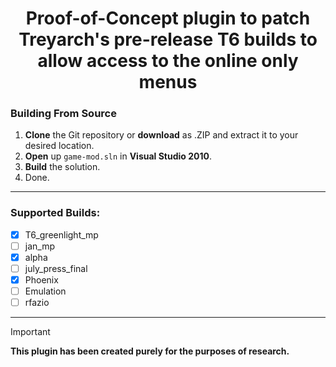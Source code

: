 <div align="center">

# Proof-of-Concept plugin to patch Treyarch's pre-release T6 builds to allow access to the online only menus

</div>

### Building From Source
1. **Clone** the Git repository or **download** as .ZIP and extract it to your desired location.
2. **Open** up `game-mod.sln` in **Visual Studio 2010**.
3. **Build** the solution.
4. Done.

----

### Supported Builds:
- [x] T6_greenlight_mp
- [ ] jan_mp
- [x] alpha
- [ ] july_press_final
- [x] Phoenix
- [ ] Emulation
- [ ] rfazio

----

> [!IMPORTANT]
> **This plugin has been created purely for the purposes of research.**
